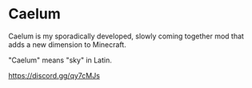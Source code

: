 # Caelum

Caelum is my sporadically developed, slowly coming together mod that adds a new dimension to Minecraft. 

"Caelum" means "sky" in Latin.

https://discord.gg/qy7cMJs
